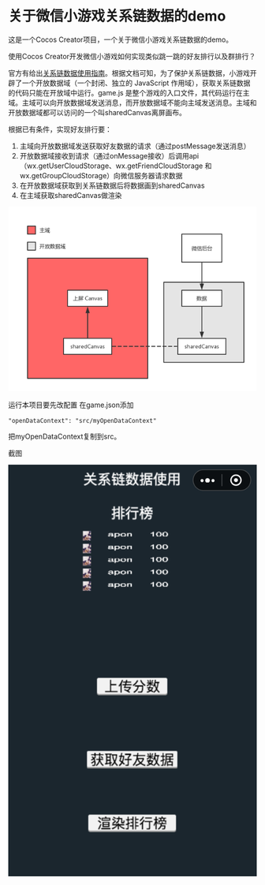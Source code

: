 # 关于微信小游戏关系链数据的demo
这是一个Cocos Creator项目，一个关于微信小游戏关系链数据的demo。

使用Cocos Creator开发微信小游戏如何实现类似跳一跳的好友排行以及群排行？

官方有给出[关系链数据使用指南](https://developers.weixin.qq.com/minigame/dev/tutorial/open-ability/open-data.html?t=201832)。根据文档可知，为了保护关系链数据，小游戏开辟了一个开放数据域（一个封闭、独立的 JavaScript 作用域），获取关系链数据的代码只能在开放域中运行。game.js 是整个游戏的入口文件，其代码运行在主域。主域可以向开放数据域发送消息，而开放数据域不能向主域发送消息。主域和开放数据域都可以访问的一个叫sharedCanvas离屏画布。

根据已有条件，实现好友排行要：
1. 主域向开放数据域发送获取好友数据的请求（通过postMessage发送消息）
2. 开放数据域接收到请求（通过onMessage接收）后调用api（wx.getUserCloudStorage、wx.getFriendCloudStorage 和 wx.getGroupCloudStorage）向微信服务器请求数据
3. 在开放数据域获取到关系链数据后将数据画到sharedCanvas
4. 在主域获取sharedCanvas做渲染

![](./data-flow.png)

运行本项目要先改配置
在game.json添加
```
"openDataContext": "src/myOpenDataContext"
```
把myOpenDataContext复制到src。

截图

![](./rank.png)





